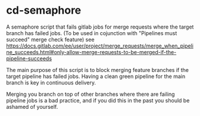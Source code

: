 # cd-semaphore
A semaphore script that fails gitlab jobs for merge requests where the target branch has failed jobs.
(To be used in cojunction with "Pipelines must succeed" merge check feature) see https://docs.gitlab.com/ee/user/project/merge_requests/merge_when_pipeline_succeeds.html#only-allow-merge-requests-to-be-merged-if-the-pipeline-succeeds

The main purpose of this script is to block merging feature branches if the target pipeline has failed jobs.
Having a clean green pipeline for the main branch is key in continuous delivery. 

Merging you branch on top of other branches where there are failing pipeline jobs is a bad practice, and if you did this in the past you should be ashamed of yourself.
